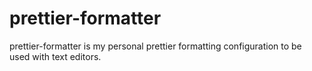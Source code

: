 # prettier-formatter
prettier-formatter is my personal prettier formatting configuration to be used with text editors.
